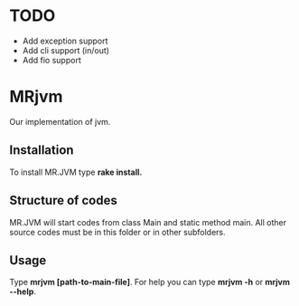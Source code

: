 # TODO
- Add exception support
- Add cli support (in/out)
- Add fio support

# MRjvm

Our implementation of jvm.

## Installation

To install MR.JVM type **rake install.**

## Structure of codes

MR.JVM will start codes from class Main and static method main. All other source codes must be in this folder or in other subfolders.

## Usage

Type **mrjvm [path-to-main-file]**. For help you can type **mrjvm -h** or **mrjvm --help**.
